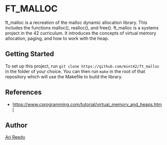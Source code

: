 # FT_MALLOC

ft_malloc is a recreation of the malloc dynamic allocation library. This includes the functions malloc(), realloc(), and free().
ft_malloc is a systems project in the 42 curriculum. It introduces the concepts of virtual memory allocation, paging, and how to work with the heap.

## Getting Started

To set up this project, run `git clone https://github.com/mint42/ft_malloc` in the folder of your choice. You can then run `make` in the root of that repository which will use the Makefile to build the library.

## References 

- https://www.cprogramming.com/tutorial/virtual_memory_and_heaps.html

## Author

[Ari Reedy](https://github.com/mint42/)
